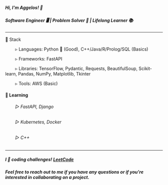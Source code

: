 ##### Hi, I'm Aggelos! 👋

##### Software Engineer 🖥️ | Problem Solver 🧩 | Lifelong Learner 📚

---

🔧 Stack

   ▹ Languages: Python 🐍 (Good), C++/Java/R/Prolog/SQL (Basics)
   
   ▹ Frameworks: FastAPI
   
   ▹ Libraries: TensorFlow, Pydantic, Requests, BeautifulSoup, Scikit-learn, Pandas, NumPy, Matplotlib, Tkinter
   
   ▹ Tools: AWS (Basic)

#### 🌱 Learning

###### &emsp;&emsp; ▻ FastAPI, Django
  
###### &emsp;&emsp; ▻ Kubernetes, Docker

###### &emsp;&emsp; ▻ C++

---

##### I 💙 coding challenges! <a href="https://leetcode.com/papaggalos/">LeetCode</a>

##### Feel free to reach out to me if you have any questions or if you're interested in collaborating on a project.

